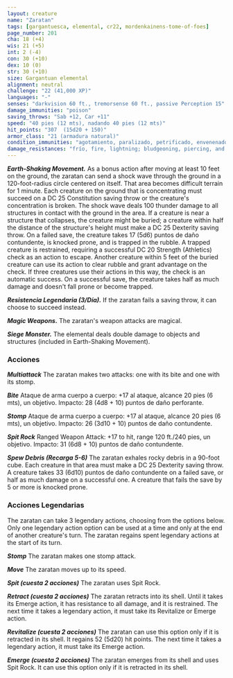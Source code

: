```yaml
---
layout: creature
name: "Zaratan"
tags: [gargantuesca, elemental, cr22, mordenkainens-tome-of-foes]
page_number: 201
cha: 18 (+4)
wis: 21 (+5)
int: 2 (-4)
con: 30 (+10)
dex: 10 (0)
str: 30 (+10)
size: Gargantuan elemental
alignment: neutral
challenge: "22 (41,000 XP)"
languages: "-"
senses: "darkvision 60 ft., tremorsense 60 ft., passive Perception 15"
damage_immunities: "poison"
saving_throws: "Sab +12, Car +11"
speed: "40 pies (12 mts), nadando 40 pies (12 mts)"
hit_points: "307  (15d20 + 150)"
armor_class: "21 (armadura natural)"
condition_immunities: "agotamiento, paralizado, petrificado, envenenado, stunned"
damage_resistances: "frío, fire, lightning; bludgeoning, piercing, and slashing from nonmagical attacks"
---
```


***Earth-Shaking Movement.*** As a bonus action after moving at least 10 feet on the ground, the zaratan can send a shock wave through the ground in a 120-foot-radius circle centered on itself. That area becomes difficult terrain for 1 minute. Each creature on the ground that is concentrating must succeed on a DC 25 Constitution saving throw or the creature's concentration is broken.
The shock wave deals 100 thunder damage to all structures in contact with the ground in the area. If a creature is near a structure that collapses, the creature might be buried; a creature within half the distance of the structure's height must make a DC 25 Dexterity saving throw. On a failed save, the creature takes 17 (5d6) puntos de daño contundente, is knocked prone, and is trapped in the rubble. A trapped creature is restrained, requiring a successful DC 20 Strength (Athletics) check as an action to escape. Another creature within 5 feet of the buried creature can use its action to clear rubble and grant advantage on the check. If three creatures use their actions in this way, the check is an automatic success. On a successful save, the creature takes half as much damage and doesn't fall prone or become trapped.

***Resistencia Legendaria (3/Día).*** If the zaratan fails a saving throw, it can choose to succeed instead.

***Magic Weapons.*** The zaratan's weapon attacks are magical.

***Siege Monster.*** The elemental deals double damage to objects and structures (included in Earth-Shaking Movement).

### Acciones

***Multiattack*** The zaratan makes two attacks: one with its bite and one with its stomp.

***Bite*** Ataque de arma cuerpo a cuerpo: +17 al ataque, alcance 20 pies (6 mts), un objetivo. Impacto: 28 (4d8 + 10) puntos de daño perforante.

***Stomp*** Ataque de arma cuerpo a cuerpo: +17 al ataque, alcance 20 pies (6 mts), un objetivo. Impacto: 26 (3d10 + 10) puntos de daño contundente.

***Spit Rock*** Ranged Weapon Attack: +17 to hit, range 120 ft./240 pies, un objetivo. Impacto: 31 (6d8 + 10) puntos de daño contundente.

***Spew Debris (Recarga 5-6)*** The zaratan exhales rocky debris in a 90-foot cube. Each creature in that area must make a DC 25 Dexterity saving throw. A creature takes 33 (6d10) puntos de daño contundente on a failed save, or half as much damage on a successful one. A creature that fails the save by 5 or more is knocked prone.

### Acciones Legendarias

The zaratan can take 3 legendary actions, choosing from the options below. Only one legendary action option can be used at a time and only at the end of another creature's turn. The zaratan regains spent legendary actions at the start of its turn.

***Stomp*** The zaratan makes one stomp attack.

***Move*** The zaratan moves up to its speed.

***Spit (cuesta 2 acciones)*** The zaratan uses Spit Rock.

***Retract (cuesta 2 acciones)*** The zaratan retracts into its shell. Until it takes its Emerge action, it has resistance to all damage, and it is restrained. The next time it takes a legendary action, it must take its Revitalize or Emerge action.

***Revitalize (cuesta 2 acciones)*** The zaratan can use this option only if it is retracted in its shell. It regains 52 (5d20) hit points. The next time it takes a legendary action, it must take its Emerge action.

***Emerge (cuesta 2 acciones)*** The zaratan emerges from its shell and uses Spit Rock. It can use this option only if it is retracted in its shell.